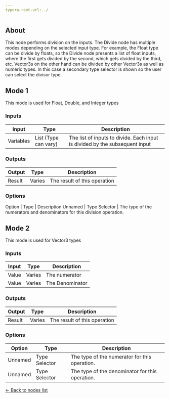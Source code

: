 ```yaml
---
typora-root-url:../
---
```


## About
This node performs division on the inputs. The Divide node has multiple modes depending on the selected input type. For example, the Float type can be divide by floats, so the Divide node presents a list of float inputs, where the first gets divided by the second, which gets divided by the third, etc. Vector3s on the other hand can be divided by other Vector3s as well as numeric types. In this case a secondary type selector is shown so the user can select the divisor type.

## Mode 1
This mode is used for Float, Double, and Integer types
### Inputs
Input | Type | Description
------------ | ------|-------
Variables | List (Type can vary) | The list of inputs to divide. Each input is divided by the subsequent input

### Outputs
Output | Type| Description
------------ | -------|------
Result | Varies | The result of this operation

### Options
Option | Type | Description
Unnamed | Type Selector | The type of the numerators and denominators for this division operation.

## Mode 2
This mode is used for Vector3 types
### Inputs
Input | Type | Description
------------ | ------|-------
Value | Varies | The numerator
Value | Varies | The Denominator

### Outputs
Output | Type| Description
------------ | -------|------
Result | Varies | The result of this operation

### Options
Option | Type | Description
------------ | -------|------
Unnamed | Type Selector | The type of the numerator for this operation.
Unnamed | Type Selector | The type of the denominator for this operation.

[<- Back to nodes list](Nodes)
